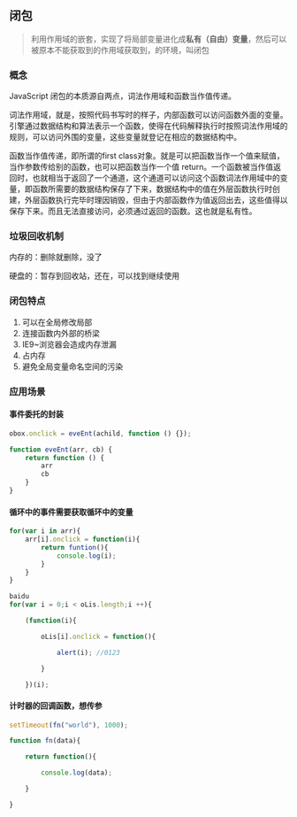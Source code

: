 ## 闭包

> 利用作用域的嵌套，实现了将局部变量进化成**私有（自由）变量**，然后可以被原本不能获取到的作用域获取到，的环境，叫闭包

### 概念

JavaScript 闭包的本质源自两点，词法作用域和函数当作值传递。

词法作用域，就是，按照代码书写时的样子，内部函数可以访问函数外面的变量。引擎通过数据结构和算法表示一个函数，使得在代码解释执行时按照词法作用域的规则，可以访问外围的变量，这些变量就登记在相应的数据结构中。

函数当作值传递，即所谓的first class对象。就是可以把函数当作一个值来赋值，当作参数传给别的函数，也可以把函数当作一个值 return。一个函数被当作值返回时，也就相当于返回了一个通道，这个通道可以访问这个函数词法作用域中的变量，即函数所需要的数据结构保存了下来，数据结构中的值在外层函数执行时创建，外层函数执行完毕时理因销毁，但由于内部函数作为值返回出去，这些值得以保存下来。而且无法直接访问，必须通过返回的函数。这也就是私有性。



### 垃圾回收机制

内存的：删除就删除，没了

硬盘的：暂存到回收站，还在，可以找到继续使用



### 闭包特点

1. 可以在全局修改局部
2. 连接函数内外部的桥梁
3. IE9~浏览器会造成内存泄漏
4. 占内存
5. 避免全局变量命名空间的污染



### 应用场景 

#### 事件委托的封装

```js
obox.onclick = eveEnt(achild, function () {});

function eveEnt(arr, cb) {
    return function () {
        arr
        cb
    }
}
```



#### 循环中的事件需要获取循环中的变量 

```js
for(var i in arr){
    arr[i].onclick = function(i){
        return funtion(){
            console.log(i);
        }
    }
}

baidu
for(var i = 0;i < oLis.length;i ++){

    (function(i){

        oLis[i].onclick = function(){

            alert(i); //0123

        }

    })(i);

```



#### 计时器的回调函数，想传参

```js
setTimeout(fn("world"), 1000);

function fn(data){

    return function(){

        console.log(data);

    }

}



```



####  

 

 